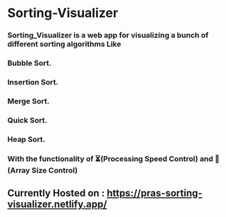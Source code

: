 # Sorting-Visualizer
### Sorting_Visualizer is a web app for visualizing a bunch of different sorting algorithms Like

### Bubble Sort.
### Insertion Sort.
### Merge Sort.
### Quick Sort.
### Heap Sort.
### With the functionality of ⏳(Processing Speed Control) and 📏(Array Size Control)
## Currently Hosted on : https://pras-sorting-visualizer.netlify.app/
